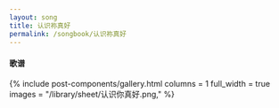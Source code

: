 ```yaml
---
layout: song
title: 认识祢真好
permalink: /songbook/认识祢真好
---
```


#### 歌谱

{% include post-components/gallery.html
    columns = 1
    full_width = true
    images = "/library/sheet/认识你真好.png,"
%}

